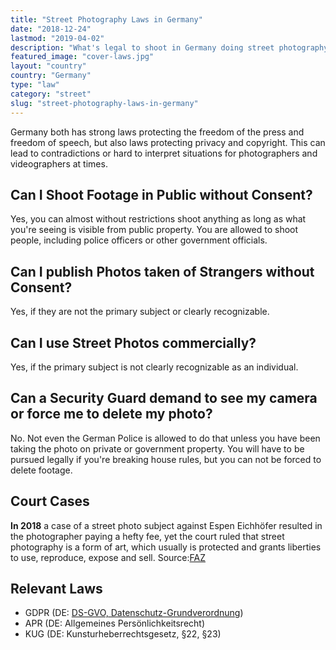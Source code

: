 ```yaml
---
title: "Street Photography Laws in Germany"
date: "2018-12-24"
lastmod: "2019-04-02"
description: "What's legal to shoot in Germany doing street photography and where?"
featured_image: "cover-laws.jpg"
layout: "country"
country: "Germany"
type: "law"
category: "street"
slug: "street-photography-laws-in-germany"
---
```


Germany both has strong laws protecting the freedom of the press and freedom of speech, but also laws protecting privacy and copyright. This can lead to contradictions or hard to interpret situations for photographers and videographers at times.

## Can I Shoot Footage in Public without Consent?

Yes, you can almost without restrictions shoot anything as long as what you're seeing is visible from public property. You are allowed to shoot people, including police officers or other government officials.

## Can I publish Photos taken of Strangers without Consent?

Yes, if they are not the primary subject or clearly recognizable.

## Can I use Street Photos commercially?

Yes, if the primary subject is not clearly recognizable as an individual.

## Can a Security Guard demand to see my camera or force me to delete my photo?

No. Not even the German Police is allowed to do that unless you have been taking the photo on private or government property. You will have to be pursued legally if you're breaking house rules, but you can not be forced to delete footage.

## Court Cases

**In 2018** a case of a street photo subject against Espen Eichhöfer resulted in the photographer paying a hefty fee, yet the court ruled that street photography is a form of art, which usually is protected and grants liberties to use, reproduce, expose and sell. Source:[FAZ](https://www.faz.net/aktuell/feuilleton/debatten/verfassungsgericht-neues-gesetz-fuer-strassenfotografen-15529676.html)

## Relevant Laws

- GDPR (DE: [DS-GVO, Datenschutz-Grundverordnung][])
- APR (DE: Allgemeines Persönlichkeitsrecht)
- KUG (DE: Kunsturheberrechtsgesetz, §22, §23)

[ds-gvo, datenschutz-grundverordnung]: https://www.privacy-regulation.eu/de/index.htm
